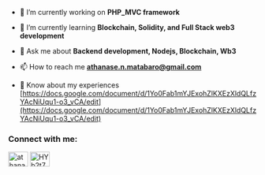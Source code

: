 

- 🔭 I’m currently working on **PHP_MVC framework**

- 🌱 I’m currently learning **Blockchain, Solidity, and Full Stack web3 development**

- 💬 Ask me about **Backend development, Nodejs, Blockchain, Wb3**

- 📫 How to reach me **athanase.n.matabaro@gmail.com**

- 📄 Know about my experiences [https://docs.google.com/document/d/1Yo0Fab1mYJExohZlKXEzXldQLfzYAcNiUqu1-o3_vCA/edit](https://docs.google.com/document/d/1Yo0Fab1mYJExohZlKXEzXldQLfzYAcNiUqu1-o3_vCA/edit)

<h3 align="left">Connect with me:</h3>
<p align="left">
<a href="https://linkedin.com/in/athanase-matabaro-5a8157188" target="blank"><img align="center" src="https://raw.githubusercontent.com/rahuldkjain/github-profile-readme-generator/master/src/images/icons/Social/linked-in-alt.svg" alt="athanase-matabaro-5a8157188" height="30" width="40" /></a>
<a href="https://discord.gg/HYb2t76x" target="blank"><img align="center" src="https://raw.githubusercontent.com/rahuldkjain/github-profile-readme-generator/master/src/images/icons/Social/discord.svg" alt="HYb2t76x" height="30" width="40" /></a>
</p>





